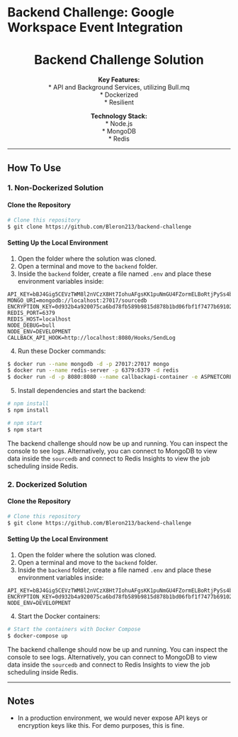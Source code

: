 # Backend Challenge: Google Workspace Event Integration

<h1 align="center">
  Backend Challenge Solution
</h1>

<p align="center">
  <strong>Key Features:</strong><br>
  * API and Background Services, utilizing Bull.mq<br>
  * Dockerized<br>
  * Resilient<br>
</p>

<p align="center">
  <strong>Technology Stack:</strong><br>
  * Node.js<br>
  * MongoDB<br>
  * Redis<br>
</p>

---

## How To Use

### 1. Non-Dockerized Solution

#### Clone the Repository

```bash
# Clone this repository
$ git clone https://github.com/Bleron213/backend-challenge
```

#### Setting Up the Local Environment

1. Open the folder where the solution was cloned.
2. Open a terminal and move to the `backend` folder.
3. Inside the `backend` folder, create a file named `.env` and place these environment variables inside:

```dotenv
API_KEY=bBJ4Gig5CEVzTWM8l2nVCzX8Ht7IohuAFgsKK1puNmGU4FZormELBoRtjPySs4bAX6st4VOO2Vx8CSxoiQQuzWrrhEWlw2mwF17Boo5hun9Wo0RZZGhgsoK7uXSBD8AR
MONGO_URI=mongodb://localhost:27017/sourcedb
ENCRYPTION_KEY=0d932b4a920075ca6bd78fb589b9815d878b1bd06fbf1f7477b69102e8967908
REDIS_PORT=6379
REDIS_HOST=localhost
NODE_DEBUG=bull
NODE_ENV=DEVELOPMENT
CALLBACK_API_HOOK=http://localhost:8080/Hooks/SendLog
```

4. Run these Docker commands:

```bash
$ docker run --name mongodb -d -p 27017:27017 mongo
$ docker run --name redis-server -p 6379:6379 -d redis
$ docker run -d -p 8080:8080 --name callbackapi-container -e ASPNETCORE_ENVIRONMENT=Development bleronqorri/callbackapi:latest
```

5. Install dependencies and start the backend:

```bash
# npm install
$ npm install
```

```bash
# npm start
$ npm start
```

The backend challenge should now be up and running. You can inspect the console to see logs. Alternatively, you can connect to MongoDB to view data inside the `sourcedb` and connect to Redis Insights to view the job scheduling inside Redis.

### 2. Dockerized Solution

#### Clone the Repository

```bash
# Clone this repository
$ git clone https://github.com/Bleron213/backend-challenge
```

#### Setting Up the Local Environment

1. Open the folder where the solution was cloned.
2. Open a terminal and move to the `backend` folder.
3. Inside the `backend` folder, create a file named `.env` and place these environment variables inside:

```dotenv
API_KEY=bBJ4Gig5CEVzTWM8l2nVCzX8Ht7IohuAFgsKK1puNmGU4FZormELBoRtjPySs4bAX6st4VOO2Vx8CSxoiQQuzWrrhEWlw2mwF17Boo5hun9Wo0RZZGhgsoK7uXSBD8AR
ENCRYPTION_KEY=0d932b4a920075ca6bd78fb589b9815d878b1bd06fbf1f7477b69102e8967908
NODE_ENV=DEVELOPMENT
```

4. Start the Docker containers:

```bash
# Start the containers with Docker Compose
$ docker-compose up
```

The backend challenge should now be up and running. You can inspect the console to see logs. Alternatively, you can connect to MongoDB to view data inside the `sourcedb` and connect to Redis Insights to view the job scheduling inside Redis.

---

## Notes

- In a production environment, we would never expose API keys or encryption keys like this. For demo purposes, this is fine.
